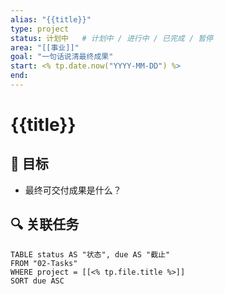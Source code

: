 ```yaml
---
alias: "{{title}}"
type: project
status: 计划中   # 计划中 / 进行中 / 已完成 / 暂停
area: "[[事业]]"
goal: "一句话说清最终成果"
start: <% tp.date.now("YYYY-MM-DD") %>
end:
---
```


# {{title}}

## 🎯 目标
- 最终可交付成果是什么？

## 🔍 关联任务
```dataview
TABLE status AS "状态", due AS "截止"
FROM "02-Tasks"
WHERE project = [[<% tp.file.title %>]]
SORT due ASC
```

